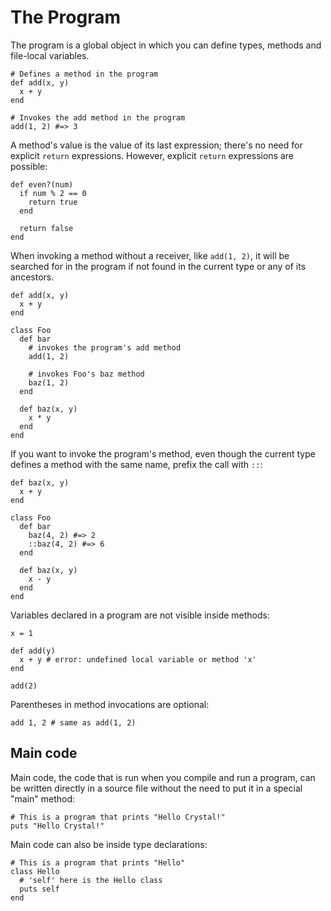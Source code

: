 # The Program

The program is a global object in which you can define types, methods and file-local variables.

```crystal
# Defines a method in the program
def add(x, y)
  x + y
end

# Invokes the add method in the program
add(1, 2) #=> 3
```

A method's value is the value of its last expression; there's no need for explicit `return` expressions. However, explicit `return` expressions are possible:

```crystal
def even?(num)
  if num % 2 == 0
    return true
  end

  return false
end
```

When invoking a method without a receiver, like `add(1, 2)`, it will be searched for in the program if not found in the current type or any of its ancestors.

```crystal
def add(x, y)
  x + y
end

class Foo
  def bar
    # invokes the program's add method
    add(1, 2)

    # invokes Foo's baz method
    baz(1, 2)
  end

  def baz(x, y)
    x * y
  end
end
```

If you want to invoke the program's method, even though the current type defines a method with the same name, prefix the call with `::`:

```crystal
def baz(x, y)
  x + y
end

class Foo
  def bar
    baz(4, 2) #=> 2
    ::baz(4, 2) #=> 6
  end

  def baz(x, y)
    x - y
  end
end
```

Variables declared in a program are not visible inside methods:

```crystal
x = 1

def add(y)
  x + y # error: undefined local variable or method 'x'
end

add(2)
```

Parentheses in method invocations are optional:

```crystal
add 1, 2 # same as add(1, 2)
```

## Main code

Main code, the code that is run when you compile and run a program, can be written directly in a source file without the need to put it in a special "main" method:

```crystal
# This is a program that prints "Hello Crystal!"
puts "Hello Crystal!"
```

Main code can also be inside type declarations:

```crystal
# This is a program that prints "Hello"
class Hello
  # 'self' here is the Hello class
  puts self
end
```
